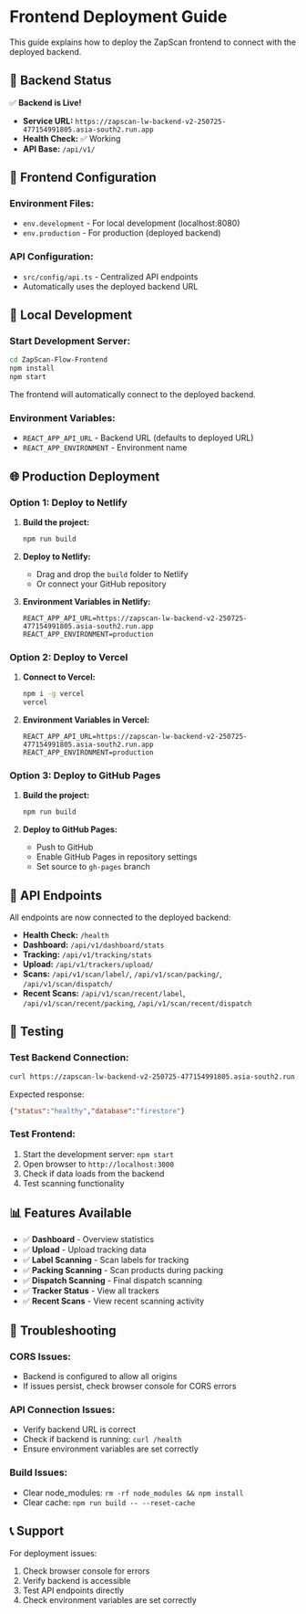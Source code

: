# Frontend Deployment Guide

This guide explains how to deploy the ZapScan frontend to connect with the deployed backend.

## 🚀 **Backend Status**

✅ **Backend is Live!**
- **Service URL:** `https://zapscan-lw-backend-v2-250725-477154991805.asia-south2.run.app`
- **Health Check:** ✅ Working
- **API Base:** `/api/v1/`

## 📁 **Frontend Configuration**

### **Environment Files:**
- `env.development` - For local development (localhost:8080)
- `env.production` - For production (deployed backend)

### **API Configuration:**
- `src/config/api.ts` - Centralized API endpoints
- Automatically uses the deployed backend URL

## 🔧 **Local Development**

### **Start Development Server:**
```bash
cd ZapScan-Flow-Frontend
npm install
npm start
```

The frontend will automatically connect to the deployed backend.

### **Environment Variables:**
- `REACT_APP_API_URL` - Backend URL (defaults to deployed URL)
- `REACT_APP_ENVIRONMENT` - Environment name

## 🌐 **Production Deployment**

### **Option 1: Deploy to Netlify**

1. **Build the project:**
   ```bash
   npm run build
   ```

2. **Deploy to Netlify:**
   - Drag and drop the `build` folder to Netlify
   - Or connect your GitHub repository

3. **Environment Variables in Netlify:**
   ```
   REACT_APP_API_URL=https://zapscan-lw-backend-v2-250725-477154991805.asia-south2.run.app
   REACT_APP_ENVIRONMENT=production
   ```

### **Option 2: Deploy to Vercel**

1. **Connect to Vercel:**
   ```bash
   npm i -g vercel
   vercel
   ```

2. **Environment Variables in Vercel:**
   ```
   REACT_APP_API_URL=https://zapscan-lw-backend-v2-250725-477154991805.asia-south2.run.app
   REACT_APP_ENVIRONMENT=production
   ```

### **Option 3: Deploy to GitHub Pages**

1. **Build the project:**
   ```bash
   npm run build
   ```

2. **Deploy to GitHub Pages:**
   - Push to GitHub
   - Enable GitHub Pages in repository settings
   - Set source to `gh-pages` branch

## 🔗 **API Endpoints**

All endpoints are now connected to the deployed backend:

- **Health Check:** `/health`
- **Dashboard:** `/api/v1/dashboard/stats`
- **Tracking:** `/api/v1/tracking/stats`
- **Upload:** `/api/v1/trackers/upload/`
- **Scans:** `/api/v1/scan/label/`, `/api/v1/scan/packing/`, `/api/v1/scan/dispatch/`
- **Recent Scans:** `/api/v1/scan/recent/label`, `/api/v1/scan/recent/packing`, `/api/v1/scan/recent/dispatch`

## 🧪 **Testing**

### **Test Backend Connection:**
```bash
curl https://zapscan-lw-backend-v2-250725-477154991805.asia-south2.run.app/health
```

Expected response:
```json
{"status":"healthy","database":"firestore"}
```

### **Test Frontend:**
1. Start the development server: `npm start`
2. Open browser to `http://localhost:3000`
3. Check if data loads from the backend
4. Test scanning functionality

## 📊 **Features Available**

- ✅ **Dashboard** - Overview statistics
- ✅ **Upload** - Upload tracking data
- ✅ **Label Scanning** - Scan labels for tracking
- ✅ **Packing Scanning** - Scan products during packing
- ✅ **Dispatch Scanning** - Final dispatch scanning
- ✅ **Tracker Status** - View all trackers
- ✅ **Recent Scans** - View recent scanning activity

## 🔧 **Troubleshooting**

### **CORS Issues:**
- Backend is configured to allow all origins
- If issues persist, check browser console for CORS errors

### **API Connection Issues:**
- Verify backend URL is correct
- Check if backend is running: `curl /health`
- Ensure environment variables are set correctly

### **Build Issues:**
- Clear node_modules: `rm -rf node_modules && npm install`
- Clear cache: `npm run build -- --reset-cache`

## 📞 **Support**

For deployment issues:
1. Check browser console for errors
2. Verify backend is accessible
3. Test API endpoints directly
4. Check environment variables are set correctly 